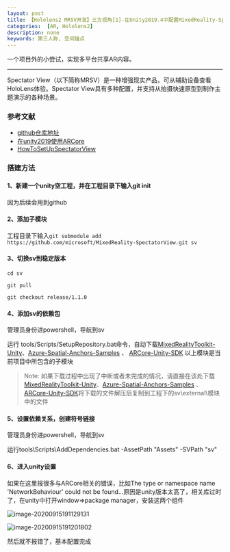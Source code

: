 ```yaml
---
layout: post
title: 【Hololens2 MRSV开发】三方视角[1]-在Unity2019.4中配置MixedReality-SpectatorView
categories:  [AR, Hololens2]
description: none
keywords: 第三人称, 空间锚点
---
```


一个项目外的小尝试，实现多平台共享AR内容。

------
Spectator View（以下简称MRSV）是一种增强现实产品，可从辅助设备查看HoloLens体验。Spectator View具有多种配置，并支持从拍摄快速原型到制作主题演示的各种场景。

### 参考文献

- [github仓库地址](https://github.com/microsoft/MixedReality-SpectatorView)
- [在unity2019使用ARCore](https://zhuanlan.zhihu.com/p/104301078)
- [HowToSetUpSpectatorView](https://github.com/GooDtoLivE/HowToSetUpSpectatorView)

### 搭建方法

#### 1、新建一个unity空工程，并在工程目录下输入git init

因为后续会用到github

#### 2、添加子模块

工程目录下输入`git submodule add https://github.com/microsoft/MixedReality-SpectatorView.git sv`

#### 3、切换sv到稳定版本

```shell
cd sv

git pull

git checkout release/1.1.0
```

#### 4、添加sv的依赖包

管理员身份进powershell，导航到sv

运行 tools/Scripts/SetupRepository.bat命令，自动下载[MixedRealityToolkit-Unity](https://github.com/microsoft/MixedRealityToolkit-Unity)、[Azure-Spatial-Anchors-Samples](https://github.com/Azure/azure-spatial-anchors-samples) 、 [ARCore-Unity-SDK](https://github.com/google-ar/arcore-unity-sdk) 以上模块是当前项目中所包含的子模块

> Note: 如果下载过程中出现了中断或者未完成的情况，请直接在该处下载[MixedRealityToolkit-Unity](https://github.com/microsoft/MixedRealityToolkit-Unity/tree/b7dbeb6e9b14355ed176a388ddac3e4a4a1946f9)、[Azure-Spatial-Anchors-Samples](https://github.com/Azure/azure-spatial-anchors-samples/tree/61a1e390cb09ab7544da9304460f5b88e331a3ef) 、 [ARCore-Unity-SDK](https://github.com/google-ar/arcore-unity-sdk/tree/05829541bdf24c6dcbbeb5976dc1673c6a482471)将下载的文件解压后复制到工程下的sv\external\模块中的文件

#### 5、设置依赖关系，创建符号链接

管理员身份进powershell，导航到sv

运行tools\Scripts\AddDependencies.bat -AssetPath "Assets" -SVPath "sv"

#### 6、进入unity设置

如果在这里报很多与ARCore相关的错误，比如The type or namespace name 'NetworkBehaviour' could not be found...原因是unity版本太高了，相关库过时了，在unity中打开window=>package manager，安装这两个组件

![image-20200915191129131](https://keenster-1300019754.cos.ap-shanghai-fsi.myqcloud.com/image-20200915191129131.png)

![image-20200915191201802](https://keenster-1300019754.cos.ap-shanghai-fsi.myqcloud.com/image-20200915191201802.png)

然后就不报错了，基本配置完成

